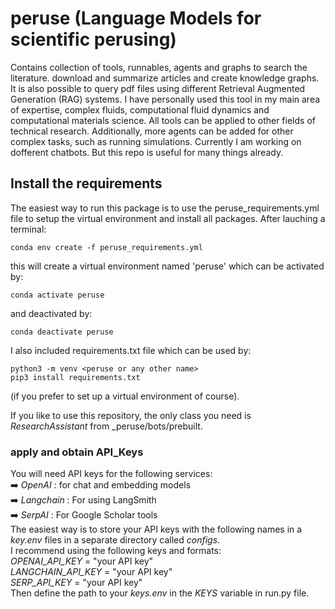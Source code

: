 # **peruse (Language Models for scientific perusing)**
Contains collection of tools, runnables, agents and graphs to search the literature. download and summarize articles and create knowledge graphs. It is also possible to 
query pdf files using different Retrieval Augmented Generation (RAG) systems. 
I have personally used this tool in my main area of expertise, complex fluids, computational fluid dynamics and computational materials science. 
All tools can be applied to other fields of technical research.
Additionally, more agents can be added for other complex tasks, such as running simulations.
Currently I am working on dofferent chatbots. But this repo is useful for many things already.

## Install the requirements
The easiest way to run this package is to use the peruse_requirements.yml file to setup the virtual environment and install all packages. After lauching a terminal:

```console
conda env create -f peruse_requirements.yml
```

this will create a virtual environment named 'peruse' which can be activated by:
``` console
conda activate peruse 
```
and deactivated by:
``` console
conda deactivate peruse
```
I also included requirements.txt file which can be used by:
```
python3 -m venv <peruse or any other name>
pip3 install requirements.txt
```
(if you prefer to set up a virtual environment of course). 

If you like to use this repository, the only class you need is _ResearchAssistant_ from _peruse/bots/prebuilt. 

### apply and obtain API_Keys
You will need API keys for the following services: <br/>
➡️ _OpenAI_ : for chat and embedding models <br/>
➡️ _Langchain_ : For using LangSmith <br/>
➡️ _SerpAI_ : For Google Scholar tools <br />
The easiest way is to store your API keys with the following names in a _key.env_ files in a separate directory called _configs_. <br/>
I recommend using the following keys and formats: <br/>
_OPENAI_API_KEY_ = "your API key" <br/> 
_LANGCHAIN_API_KEY_ = "your API key" <br/>
_SERP_API_KEY_ = "your API key" <br/>
Then define the path to your _keys.env_ in the _KEYS_ variable in run.py file. <br/>










